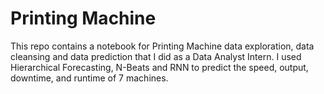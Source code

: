 # Printing Machine
This repo contains a notebook for Printing Machine data exploration, data cleansing and data prediction that I did as a Data Analyst Intern. I used Hierarchical Forecasting, N-Beats and RNN to predict the speed, output, downtime, and runtime of 7 machines.
